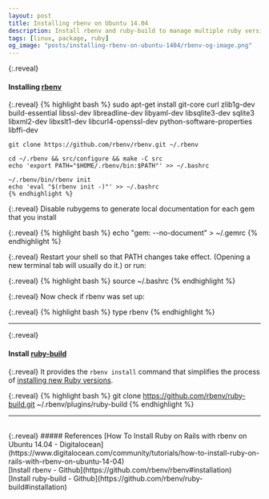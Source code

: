 ```yaml
---
layout: post
title: Installing rbenv on Ubuntu 14.04
description: Install rbenv and ruby-build to manage multiple ruby versions on Ubuntu 14.04
tags: [linux, package, ruby]
og_image: "posts/installing-rbenv-on-ubuntu-1404/rbenv-og-image.png"
---
```


{:.reveal}
#### Installing [rbenv](https://github.com/rbenv/rbenv#installation)

{:.reveal}
    {% highlight bash %}
    sudo apt-get install git-core curl zlib1g-dev build-essential libssl-dev libreadline-dev libyaml-dev libsqlite3-dev sqlite3 libxml2-dev libxslt1-dev libcurl4-openssl-dev python-software-properties libffi-dev
    
    git clone https://github.com/rbenv/rbenv.git ~/.rbenv
    
    cd ~/.rbenv && src/configure && make -C src
    echo 'export PATH="$HOME/.rbenv/bin:$PATH"' >> ~/.bashrc
    
    ~/.rbenv/bin/rbenv init
    echo 'eval "$(rbenv init -)"' >> ~/.bashrc
    {% endhighlight %}
    
{:.reveal}
Disable rubygems to generate local documentation for each gem that you install

{:.reveal}
    {% highlight bash %}
    echo "gem: --no-document" > ~/.gemrc
    {% endhighlight %}

{:.reveal}
Restart your shell so that PATH changes take effect. (Opening a new terminal tab will usually do it.) or run:

{:.reveal}
    {% highlight bash %}
    source ~/.bashrc
    {% endhighlight %}

{:.reveal}
Now check if rbenv was set up:

{:.reveal}
    {% highlight bash %}
    type rbenv
    {% endhighlight %}

---
{:.reveal}
#### Install [ruby-build](https://github.com/rbenv/ruby-build#readme)
{:.reveal}
It provides the `rbenv install` command that simplifies the process of [installing new Ruby versions](https://github.com/rbenv/rbenv#installing-ruby-versions).

{:.reveal}
    {% highlight bash %}
    git clone https://github.com/rbenv/ruby-build.git ~/.rbenv/plugins/ruby-build
    {% endhighlight %}

---
<br>
{:.reveal}
##### References
[How To Install Ruby on Rails with rbenv on Ubuntu 14.04 - Digitalocean](https://www.digitalocean.com/community/tutorials/how-to-install-ruby-on-rails-with-rbenv-on-ubuntu-14-04) 
<br>
[Install rbenv - Github](https://github.com/rbenv/rbenv#installation) 
<br>
[Install ruby-build - Github](https://github.com/rbenv/ruby-build#installation) 

